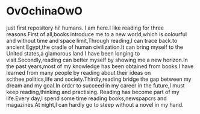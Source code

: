 # OvOchinaOwO
just first repository
hi! humans.
I am here.I like reading for three reasons.First of all,books introduce me to a new world,which is colourful and without time and space limit,Through reading,I can trace back.to ancient Egypt,the cradle of human civilization.It can bring myself to the United states,a glamorous land I have been longing to visit.Secondly,reading can better myself by showing me a new horizon.In the past years,most of my knowledge has been obtained from books.I have learned from many people by reading about their ideas on scithee,politics,life and society.Thirdly,reading bridge the gap between my dream and my goal.In ordcr to succeed in my career in the future,I must keep reading,thinking and practising.
Reading has become part of my life.Every day,I spend some time reading books,newspapcrs and magazines.At night,I can hardly go to steep without a novel in my hand.
